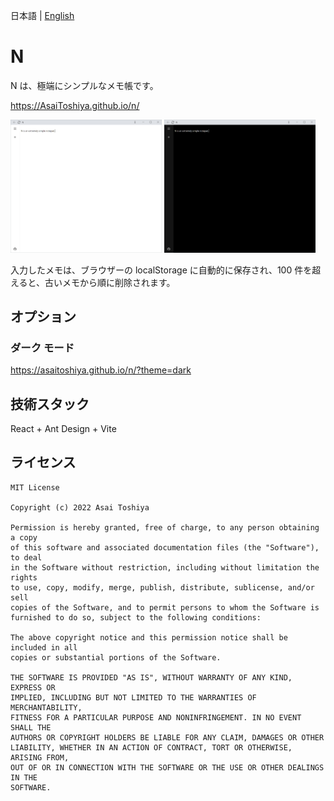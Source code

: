 日本語 | [English](./README-en.md)

# N

N は、極端にシンプルなメモ帳です。

https://AsaiToshiya.github.io/n/

<a href="screenshot1.png"><img src="screenshot1.png" width="48%"/></a>
<a href="screenshot2.png"><img src="screenshot2.png" width="48%"/></a>

入力したメモは、ブラウザーの localStorage に自動的に保存され、100 件を超えると、古いメモから順に削除されます。


## オプション

### ダーク モード

https://asaitoshiya.github.io/n/?theme=dark


## 技術スタック

React + Ant Design + Vite


## ライセンス

    MIT License

    Copyright (c) 2022 Asai Toshiya

    Permission is hereby granted, free of charge, to any person obtaining a copy
    of this software and associated documentation files (the "Software"), to deal
    in the Software without restriction, including without limitation the rights
    to use, copy, modify, merge, publish, distribute, sublicense, and/or sell
    copies of the Software, and to permit persons to whom the Software is
    furnished to do so, subject to the following conditions:

    The above copyright notice and this permission notice shall be included in all
    copies or substantial portions of the Software.

    THE SOFTWARE IS PROVIDED "AS IS", WITHOUT WARRANTY OF ANY KIND, EXPRESS OR
    IMPLIED, INCLUDING BUT NOT LIMITED TO THE WARRANTIES OF MERCHANTABILITY,
    FITNESS FOR A PARTICULAR PURPOSE AND NONINFRINGEMENT. IN NO EVENT SHALL THE
    AUTHORS OR COPYRIGHT HOLDERS BE LIABLE FOR ANY CLAIM, DAMAGES OR OTHER
    LIABILITY, WHETHER IN AN ACTION OF CONTRACT, TORT OR OTHERWISE, ARISING FROM,
    OUT OF OR IN CONNECTION WITH THE SOFTWARE OR THE USE OR OTHER DEALINGS IN THE
    SOFTWARE.
